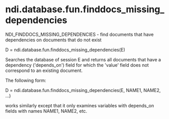 # ndi.database.fun.finddocs_missing_dependencies

  NDI_FINDDOCS_MISSING_DEPENDENCIES - find documents that have dependencies on documents that do not exist
 
  D = ndi.database.fun.finddocs_missing_dependencies(E)
 
  Searches the database of session E and returns all documents that have a 
  dependency ('depends_on') field for which the 'value' field does not 
  correspond to an existing document.
 
  The following form:
 
  D = ndi.database.fun.finddocs_missing_dependencies(E, NAME1, NAME2, ...)
   
  works similarly except that it only examines variables with depends_on
  fields with names NAME1, NAME2, etc.

